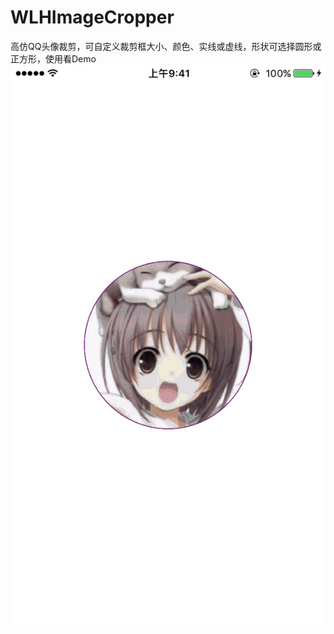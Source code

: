 # WLHImageCropper
高仿QQ头像裁剪，可自定义裁剪框大小、颜色、实线或虚线，形状可选择圆形或正方形，使用看Demo
  ![GIF](https://github.com/wangluhui/image/raw/master/cropper.gif)

